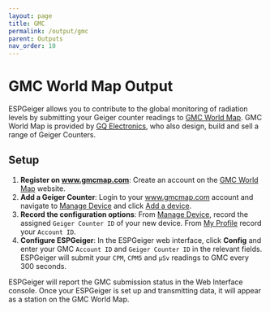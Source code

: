```yaml
---
layout: page
title: GMC
permalink: /output/gmc
parent: Outputs
nav_order: 10
---
```


# GMC World Map Output

ESPGeiger allows you to contribute to the global monitoring of radiation levels by submitting your Geiger counter readings to [GMC World Map](http://www.gmcmap.com/). GMC World Map is provided by [GQ Electronics](https://www.gqelectronicsllc.com), who also design, build and sell a range of Geiger Counters.

## Setup

1. __Register on www.gmcmap.com__: Create an account on the [GMC World Map](https://www.gmcmap.com/userRegister-x.asp) website.
2. __Add a Geiger Counter__: Login to your www.gmcmap.com account and navigate to [Manage Device](https://www.gmcmap.com/manageDevice.asp) and click [Add a device](https://www.gmcmap.com/addGeigerCounter.asp). 
3. __Record the configuration options__: From [Manage Device](https://www.gmcmap.com/manageDevice.asp), record the assigned `Geiger Counter ID` of your new device. From [My Profile](https://www.gmcmap.com/myProfile.asp) record your `Account ID`.
4. __Configure ESPGeiger__: In the ESPGeiger web interface, click __Config__ and enter your GMC `Account ID` and `Geiger Counter ID` in the relevant fields. ESPGeiger will submit your `CPM`, `CPM5` and `μSv` readings to GMC every 300 seconds.

ESPGeiger will report the GMC submission status in the Web Interface console. Once your ESPGeiger is set up and transmitting data, it will appear as a station on the GMC World Map.